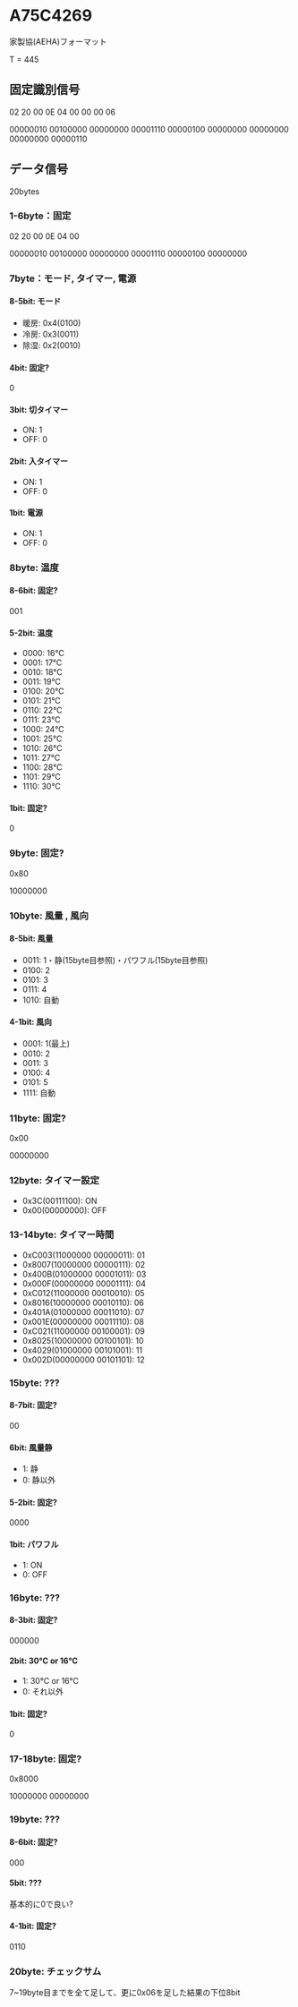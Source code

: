 # A75C4269
家製協(AEHA)フォーマット

T = 445

## 固定識別信号

02 20 00 0E 04 00 00 00 06

00000010 00100000 00000000 00001110 00000100 00000000 00000000 00000000 00000110

## データ信号

20bytes

### 1-6byte：固定
02 20 00 0E 04 00

00000010 00100000 00000000 00001110 00000100 00000000

### 7byte：モード, タイマー, 電源

#### 8-5bit: モード
+ 暖房: 0x4(0100)
+ 冷房: 0x3(0011)
+ 除湿: 0x2(0010)

#### 4bit: 固定?
0

#### 3bit: 切タイマー
+ ON: 1
+ OFF: 0

#### 2bit: 入タイマー
+ ON: 1
+ OFF: 0

#### 1bit: 電源
+ ON: 1
+ OFF: 0

### 8byte: 温度

#### 8-6bit: 固定?
001

#### 5-2bit: 温度
+ 0000: 16℃
+ 0001: 17℃
+ 0010: 18℃
+ 0011: 19℃
+ 0100: 20℃
+ 0101: 21℃
+ 0110: 22℃
+ 0111: 23℃
+ 1000: 24℃
+ 1001: 25℃
+ 1010: 26℃
+ 1011: 27℃
+ 1100: 28℃
+ 1101: 29℃
+ 1110: 30℃

#### 1bit: 固定?
0

### 9byte: 固定?
0x80

10000000

### 10byte: 風量 , 風向

#### 8-5bit: 風量
+ 0011: 1・静(15byte目参照)・パワフル(15byte目参照)
+ 0100: 2
+ 0101: 3
+ 0111: 4
+ 1010: 自動

#### 4-1bit: 風向
+ 0001: 1(最上)
+ 0010: 2
+ 0011: 3
+ 0100: 4
+ 0101: 5
+ 1111: 自動

### 11byte: 固定?
0x00

00000000

### 12byte: タイマー設定
+ 0x3C(00111100): ON
+ 0x00(00000000): OFF

### 13-14byte: タイマー時間
+ 0xC003(11000000 00000011): 01
+ 0x8007(10000000 00000111): 02
+ 0x400B(01000000 00001011): 03
+ 0x000F(00000000 00001111): 04
+ 0xC012(11000000 00010010): 05
+ 0x8016(10000000 00010110): 06
+ 0x401A(01000000 00011010): 07
+ 0x001E(00000000 00011110): 08
+ 0xC021(11000000 00100001): 09
+ 0x8025(10000000 00100101): 10
+ 0x4029(01000000 00101001): 11
+ 0x002D(00000000 00101101): 12

### 15byte: ???

#### 8-7bit: 固定?
00

#### 6bit: 風量静
+ 1: 静
+ 0: 静以外

#### 5-2bit: 固定?
0000

#### 1bit: パワフル
+ 1: ON
+ 0: OFF

### 16byte: ???

#### 8-3bit: 固定?
000000

#### 2bit: 30℃ or 16℃
+ 1: 30℃ or 16℃
+ 0: それ以外

#### 1bit: 固定?
0

### 17-18byte: 固定?
0x8000

10000000 00000000

### 19byte: ???

#### 8-6bit: 固定?
000

#### 5bit: ???
基本的に0で良い?

#### 4-1bit: 固定?
0110

### 20byte: チェックサム
7~19byte目までを全て足して、更に0x06を足した結果の下位8bit
